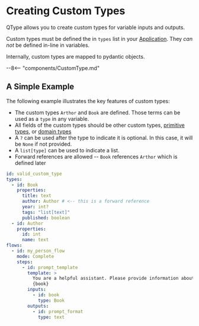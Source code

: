# Creating Custom Types

QType allows you to create custom types for variable inputs and outputs. 

Custom types must be defined the in `types` list in your [Application](../components/Application.md). They _can not_ be defined in-line in variables.

Internally, custom types are mapped to pydantic objects.

--8<-- "components/CustomType.md"

## A Simple Example

The following example illustrates the key features of custom types:

* The custom types `Arthor` and `Book` are defined. Those terms can be used as a `type` in any variable.
* All fields of the custom types should be other custom types, [primitive types](../components/PrimitiveTypeEnum.md), or [domain types](./domain-types.md)
* A `?` can be used after the type to indicate it is optional. In this case, it will be `None` if not provided.
* A `list[type]` can be used to indicate a list.
* Forward references are allowed -- `Book` references `Arthor` which is defined later



```yaml
id: valid_custom_type
types:
  - id: Book
    properties:
      title: text
      author: Author # <-- this is a forward reference
      year: int?
      tags: "list[text]"
      published: boolean
  - id: Author
    properties:
      id: int
      name: text
flows:
  - id: my_person_flow
    mode: Complete
    steps:
      - id: prompt_template
        template: >
          You are a helpful assistant. Please provide information about the following book:
          {book}
        inputs:
          - id: book
            type: Book
        outputs:
          - id: prompt_format
            type: text
```

